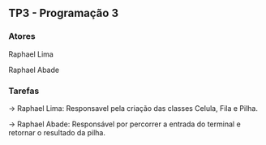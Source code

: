 ## TP3 - Programação 3

### Atores

Raphael Lima

Raphael Abade

### Tarefas

-> Raphael Lima: Responsavel pela criação das classes Celula, Fila e Pilha.

-> Raphael Abade: Responsável por percorrer a entrada do terminal e retornar o resultado da pilha.

